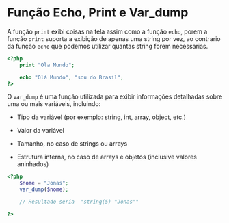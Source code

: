 # Função Echo, Print e Var_dump

A função ``print`` exibi coisas na tela assim como a função ``echo``, porem a função ``print`` suporta a exibição de apenas uma string por vez, ao contrario da função ``echo`` que podemos utilizar quantas string forem necessarias.

```php
<?php
    print "Ola Mundo";

    echo "Olá Mundo", "sou do Brasil";
?>
```

O ``var_dump`` é uma função utilizada para exibir informações detalhadas sobre uma ou mais variáveis, incluindo:

* Tipo da variável (por exemplo: string, int, array, object, etc.)

* Valor da variável

* Tamanho, no caso de strings ou arrays

* Estrutura interna, no caso de arrays e objetos (inclusive valores aninhados)

```php
<?php
    $nome = "Jonas";
    var_dump($nome);

    // Resultado seria  "string(5) "Jonas""

?>
```